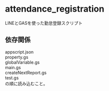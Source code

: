 # attendance_registration
LINEとGASを使った勤怠登録スクリプト

## 依存関係
appscript.json  
property.gs  
globalVariable.gs  
main.gs  
createNextReport.gs  
test.gs  
の順に読み込むこと。
